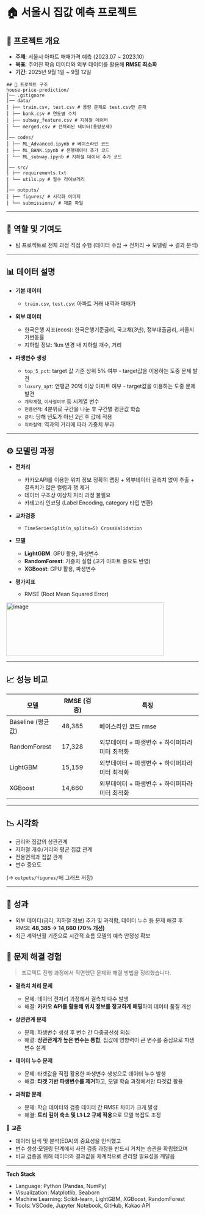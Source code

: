 # 🏠 서울시 집값 예측 프로젝트  

## 📌 프로젝트 개요  
- **주제**: 서울시 아파트 매매가격 예측 (2023.07 ~ 2023.10)  
- **목표**: 주어진 학습 데이터와 외부 데이터를 활용해 **RMSE 최소화**  
- **기간**: 2025년 9월 1일 ~ 9월 12일  

```
## 📂 프로젝트 구조  
house-price-prediction/
│── .gitignore
│── data/
│ ├── train.csv, test.csv # 용량 문제로 test.csv만 존재
│ ├── bank.csv # 연도별 수치
│ ├── subway_feature.csv # 지하철 데이터
│ └── merged.csv # 전처리된 데이터(용량문제)
│
│── codes/
│ ├── ML_Advanced.ipynb # 베이스라인 코드
│ ├── ML_BANK.ipynb # 은행데이터 추가 코드
│ └── ML_subway.ipynb # 지하철 데이터 추가 코드
│
│── src/
│ ├── requirements.txt 
│ └── utils.py # 필수 라이브러리
│
│── outputs/
│ ├── figures/ # 시각화 이미지
│ └── submissions/ # 제출 파일
```
---

## 🙋 역할 및 기여도
- 팀 프로젝트로 전체 과정 직접 수행 (데이터 수집 → 전처리 → 모델링 → 결과 분석)
  
---

## 📊 데이터 설명  

- **기본 데이터**  
  - `train.csv`, `test.csv`: 아파트 거래 내역과 매매가  

- **외부 데이터**  
  - 한국은행 지표(ecos): 한국은행기준금리, 국고채(3년), 정부대출금리, 서울지가변동률   
  - 지하철 정보: 1km 반경 내 지하철 개수, 거리  

- **파생변수 생성**  
  - `top_5_pct`: target 값 기준 상위 5% 여부 - target값을 이용하는 도중 문제 발견 
  - `luxury_apt`: 연평균 20억 이상 아파트 여부 - target값을 이용하는 도중 문제 발견
  - `계약계절`, `이사철여부` 등 시계열 변수
  - `전용면적`: 4분위로 구간을 나눈 후 구간별 평균값 학습
  - `금리`: 당해 년도가 아닌 2년 후 값에 적용
  - `지하철역`: 역과의 거리에 따라 가중치 부과 

---

## ⚙️ 모델링 과정  

- **전처리**  
  - 카카오API를 이용한 위치 정보 정확히 맵핑 + 외부데이터 결측치 없이 추출 + 결측치가 많은 컬럼과 행 제거
  - 데이터 구조상 이상치 처리 과정 불필요
  - 카테고리 인코딩 (Label Encoding, category 타입 변환)  

- **교차검증**  
  - `TimeSeriesSplit(n_splits=5) CrossValidation`  

- **모델**  
  - **LightGBM**: GPU 활용, 파생변수  
  - **RandomForest**: 가중치 실험 (고가 아파트 중요도 반영)
  - **XGBoost**: GPU 활용, 파생변수

- **평가지표**  
  - RMSE (Root Mean Squared Error)  
<img width="412" height="140" alt="image" src="https://github.com/user-attachments/assets/152c2735-fe2a-448f-9209-fbfbf5d04c7f" />

---

## 📈 성능 비교  

| 모델                | RMSE (검증)  | 특징 |
|--------------------|-------------|------|
| Baseline (평균값)    | 48,385      | 베이스라인 코드 rmse |
| RandomForest       | 17,328      | 외부데이터 + 파생변수 + 하이퍼파라미터 최적화 |
| LightGBM           | 15,159      | 외부데이터 + 파생변수 + 하이퍼파라미터 최적화 |
| XGBoost            | 14,660      | 외부데이터 + 파생변수 + 하이퍼파라미터 최적화 |

---

## 📉 시각화  

- 금리와 집값의 상관관계  
- 지하철 개수/거리와 평균 집값 관계  
- 전용면적과 집값 관계
- 변수 중요도  

(→ `outputs/figures/`에 그래프 저장)  

---

## 🚀 성과
- 외부 데이터(금리, 지하철 정보) 추가 및 과적합, 데이터 누수 등 문제 해결 후 RMSE **48,385 → 14,660 (70% 개선)**
- 최근 계약년월 기준으로 시간적 흐름 모델의 예측 안정성 확보

## 🔧 문제 해결 경험  

> 프로젝트 진행 과정에서 직면했던 문제와 해결 방법을 정리했습니다.  

- **결측치 처리 문제**  
  - 문제: 데이터 전처리 과정에서 결측치 다수 발생  
  - 해결: **카카오 API를 활용해 위치 정보를 정교하게 매핑**하여 데이터 품질 개선  

- **상관관계 문제**  
  - 문제: 파생변수 생성 후 변수 간 다중공선성 의심  
  - 해결: **상관관계가 높은 변수는 통합**, 집값에 영향력이 큰 변수를 중심으로 파생변수 설계  

- **데이터 누수 문제**  
  - 문제: 타겟값을 직접 활용한 파생변수 생성으로 데이터 누수 발생  
  - 해결: **타겟 기반 파생변수를 제거**하고, 모델 학습 과정에서만 타겟값 활용  

- **과적합 문제**  
  - 문제: 학습 데이터와 검증 데이터 간 RMSE 차이가 크게 발생  
  - 해결: **트리 깊이 축소 및 L1·L2 규제 적용**으로 모델 복잡도 조정  

📌 **교훈**
- 데이터 탐색 및 분석(EDA)의 중요성을 인식했고
- 변수 생성·모델링 단계에서 사전 검증 과정을 반드시 거치는 습관을 확립했으며
- 비교 검증을 위해 데이터와 결과값을 체계적으로 관리할 필요성을 깨달음

---

**Tech Stack**  
- Language: Python (Pandas, NumPy)  
- Visualization: Matplotlib, Seaborn  
- Machine Learning: Scikit-learn, LightGBM, XGBoost, RandomForest  
- Tools: VSCode, Jupyter Notebook, GitHub, Kakao API
  
